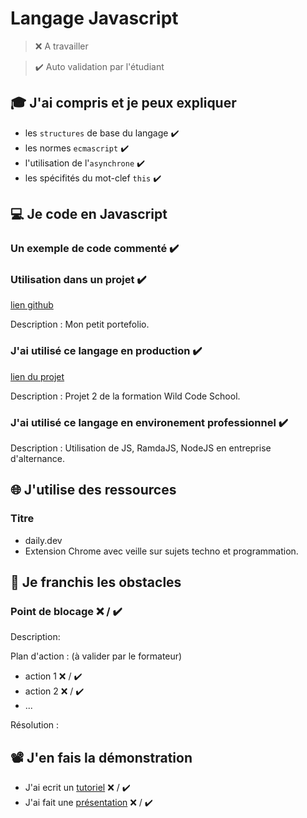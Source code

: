 # Langage Javascript

> ❌ A travailler

> ✔️ Auto validation par l'étudiant

## 🎓 J'ai compris et je peux expliquer

- les `structures` de base du langage ✔️
- les normes `ecmascript` ✔️
- l'utilisation de l'`asynchrone` ✔️
- les spécifités du mot-clef `this` ✔️

## 💻 Je code en Javascript

### Un exemple de code commenté ✔️

<!-- const theo = "je suis theo"
let r = []
for (let i=0; i<theo.length; i++){
     if(theo[i]=="o"){
        r.push("hello")
        }
    }
console.log(r) == "hello" -->

### Utilisation dans un projet ✔️

[lien github](https://github.com/TheoMicaletti/TM-portefolio.git)

Description : Mon petit portefolio.

### J'ai utilisé ce langage en production ✔️

[lien du projet](https://github.com/TheoMicaletti/Mealme.git)

Description : Projet 2 de la formation Wild Code School.

### J'ai utilisé ce langage en environement professionnel ✔️

Description : Utilisation de JS, RamdaJS, NodeJS en entreprise d'alternance.

## 🌐 J'utilise des ressources

### Titre

- daily.dev
- Extension Chrome avec veille sur sujets techno et programmation.

## 🚧 Je franchis les obstacles

### Point de blocage ❌ / ✔️

Description:

Plan d'action : (à valider par le formateur)

- action 1 ❌ / ✔️
- action 2 ❌ / ✔️
- ...

Résolution :

## 📽️ J'en fais la démonstration

- J'ai ecrit un [tutoriel](...) ❌ / ✔️
- J'ai fait une [présentation](...) ❌ / ✔️
